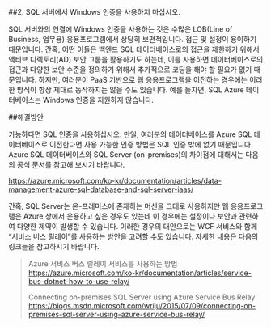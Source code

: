 ##2. SQL 서버에서 Windows 인증을 사용하지 마십시오.

SQL 서버와의 연결에 Windows 인증을 사용하는 것은 수많은 LOB(Line of Business, 업무용) 응용프로그램에서 상당히 보편적입니다. 접근 및 설정이 용이하기 때문입니다. 간혹, 어떤 이들은 백엔드 SQL 데이터베이스로의 접근을 제한하기 위해서 액티브 디렉토리(AD) 보안 그룹을 활용하기도 하는데, 이를 사용하면 데이터베이스로의 접근과 다양한 보안 수준을 정의하기 위해서 추가적으로 코딩을 해야 할 필요가 없기 때문입니다. 하지만, 여러분이 PaaS 기반으로 웹 응용프로그램을 이전하는 경우에는 이러한 방식이 항상 제대로 동작하지는 않을 수도 있습니다. 예를 들자면, SQL Azure 데이터베이스는 Windows 인증을 지원하지 않습니다.

##해결방안

가능하다면 SQL 인증을 사용하십시오. 만일, 여러분의 데이터베이스를 Azure SQL 데이터베이스로 이전한다면 사용 가능한 인증 방법은 SQL 인증 밖에 없기 때문입니다. Azure SQL 데이터베이스와 SQL Server (on-premises)의 차이점에 대해서는 다음의 공식 문서를 참고해 보시기 바랍니다.

https://azure.microsoft.com/ko-kr/documentation/articles/data-management-azure-sql-database-and-sql-server-iaas/ 

간혹, SQL Server는 온-프레미스에 존재하는 머신을 그대로 사용하지만 웹 응용프로그램은 Azure 상에서 운용하고 싶은 경우도 있는데 이 경우에는 설정이나 보안과 관련하여 다양한 제약이 발생할 수 있습니다. 이러한 경우의 대안으로는 WCF 서비스와 함께 “서비스 버스 릴레이”를 사용하는 방안을 고려할 수도 있습니다. 자세한 내용은 다음의 링크들을 참고하시기 바랍니다.

>Azure 서비스 버스 릴레이 서비스를 사용하는 방법  
>https://azure.microsoft.com/ko-kr/documentation/articles/service-bus-dotnet-how-to-use-relay/ 
>
>Connecting on-premises SQL Server using Azure Service Bus Relay    
>https://blogs.msdn.microsoft.com/wriju/2015/07/09/connecting-on-premises-sql-server-using-azure-service-bus-relay/ 
